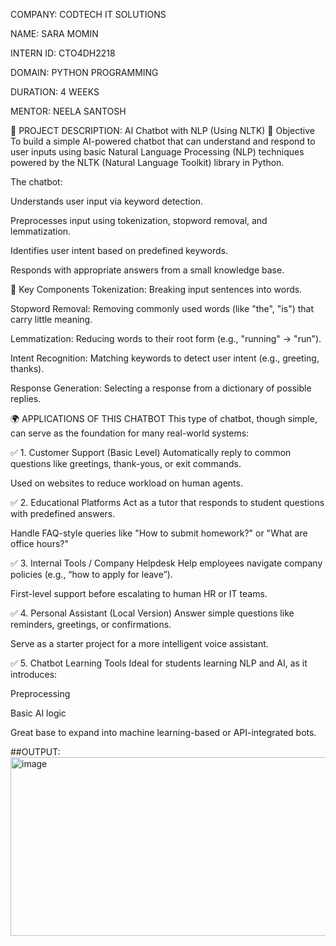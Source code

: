 COMPANY: CODTECH IT SOLUTIONS

NAME: SARA MOMIN

INTERN ID: CTO4DH2218

DOMAIN: PYTHON PROGRAMMING

DURATION: 4 WEEKS

MENTOR: NEELA SANTOSH

🧠 PROJECT DESCRIPTION: AI Chatbot with NLP (Using NLTK)
📌 Objective
To build a simple AI-powered chatbot that can understand and respond to user inputs using basic Natural Language Processing (NLP) techniques powered by the NLTK (Natural Language Toolkit) library in Python.

The chatbot:

Understands user input via keyword detection.

Preprocesses input using tokenization, stopword removal, and lemmatization.

Identifies user intent based on predefined keywords.

Responds with appropriate answers from a small knowledge base.

🔧 Key Components
Tokenization: Breaking input sentences into words.

Stopword Removal: Removing commonly used words (like "the", "is") that carry little meaning.

Lemmatization: Reducing words to their root form (e.g., "running" → "run").

Intent Recognition: Matching keywords to detect user intent (e.g., greeting, thanks).

Response Generation: Selecting a response from a dictionary of possible replies.

🌍 APPLICATIONS OF THIS CHATBOT
This type of chatbot, though simple, can serve as the foundation for many real-world systems:

✅ 1. Customer Support (Basic Level)
Automatically reply to common questions like greetings, thank-yous, or exit commands.

Used on websites to reduce workload on human agents.

✅ 2. Educational Platforms
Act as a tutor that responds to student questions with predefined answers.

Handle FAQ-style queries like "How to submit homework?" or "What are office hours?"

✅ 3. Internal Tools / Company Helpdesk
Help employees navigate company policies (e.g., “how to apply for leave”).

First-level support before escalating to human HR or IT teams.

✅ 4. Personal Assistant (Local Version)
Answer simple questions like reminders, greetings, or confirmations.

Serve as a starter project for a more intelligent voice assistant.

✅ 5. Chatbot Learning Tools
Ideal for students learning NLP and AI, as it introduces:

Preprocessing

Basic AI logic

Great base to expand into machine learning-based or API-integrated bots.

##OUTPUT:
<img width="773" height="286" alt="image" src="https://github.com/user-attachments/assets/cd130272-dcd9-4ae7-b037-34c94b5789ea" />
